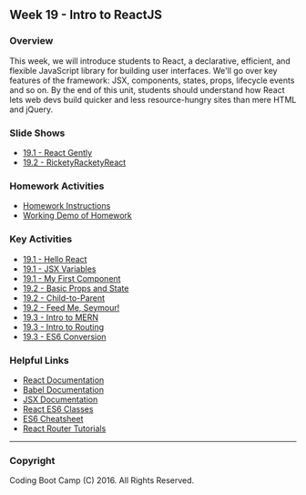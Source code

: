 ## Week 19 - Intro to ReactJS

### Overview

This week, we will introduce students to React, a declarative, efficient, and flexible JavaScript library for building user interfaces. We'll go over key features of the framework: JSX, components, states, props, lifecycle events and so on. By the end of this unit, students should understand how React lets web devs build quicker and less resource-hungry sites than mere HTML and jQuery.

### Slide Shows

* [19.1 - React Gently](01-Day/Slide-Shows)
* [19.2 - RicketyRacketyReact](02-Day/Slide-Shows)

### Homework Activities

* [Homework Instructions](2-Homework/Instructions/homework_instructions.md)
* [Working Demo of Homework](https://react-is-awesome.herokuapp.com/)

### Key Activities

* [19.1 - Hello React](01-Day/02-HelloReact)
* [19.1 - JSX Variables](01-Day/05-JSXVariables)
* [19.1 - My First Component](01-Day/07-MyFirstComponent)
* [19.2 - Basic Props and State](02-Day/11-BasicPropsState)
* [19.2 - Child-to-Parent](02-Day/14-Child-to-Parent)
* [19.2 - Feed Me, Seymour!](02-Day/15-FeedMeSeymour-Students)
* [19.3 - Intro to MERN](03-Day/18-IntroMERN)
* [19.3 - Intro to Routing](03-Day/20-IntroRouting)
* [19.3 - ES6 Conversion](03-Day/24-ES6-Address-Students)

### Helpful Links

* [React Documentation](https://facebook.github.io/react/docs/getting-started.html)
* [Babel Documentation](https://babeljs.io/docs/setup/#installation)
* [JSX Documentation](https://facebook.github.io/react/docs/jsx-in-depth.html)
* [React ES6 Classes](https://facebook.github.io/react/docs/reusable-components.html#es6-classes)
* [ES6 Cheatsheet](https://github.com/DrkSephy/es6-cheatsheet)
* [React Router Tutorials](https://github.com/ReactTraining/react-router/tree/master/docs)

- - -

### Copyright

Coding Boot Camp (C) 2016. All Rights Reserved.